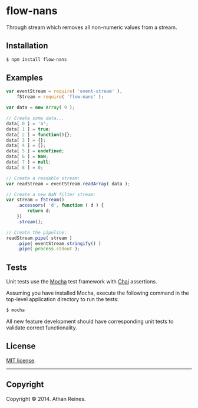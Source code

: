 flow-nans
=========

Through stream which removes all non-numeric values from a stream.


## Installation

``` bash
$ npm install flow-nans
```


## Examples

``` javascript
var eventStream = require( 'event-stream' ),
	fStream = require( 'flow-nans' );

var data = new Array( 9 );

// Create some data...
data[ 0 ] = 'a';
data[ 1 ] = true;
data[ 2 ] = function(){};
data[ 3 ] = {};
data[ 4 ] = [];
data[ 5 ] = undefined;
data[ 6 ] = NaN;
data[ 7 ] = null;
data[ 8 ] = 0;

// Create a readable stream:
var readStream = eventStream.readArray( data );

// Create a new NaN filter stream:
var stream = fStream()
	.accessors( 'd', function ( d ) {
		return d;
	})
	.stream();

// Create the pipeline:
readStream.pipe( stream )
	.pipe( eventStream.stringify() )
	.pipe( process.stdout );
```

## Tests

Unit tests use the [Mocha](http://mochajs.org/) test framework with [Chai](http://chaijs.com) assertions.

Assuming you have installed Mocha, execute the following command in the top-level application directory to run the tests:

``` bash
$ mocha
```

All new feature development should have corresponding unit tests to validate correct functionality.


## License

[MIT license](http://opensource.org/licenses/MIT). 


---
## Copyright

Copyright &copy; 2014. Athan Reines.

